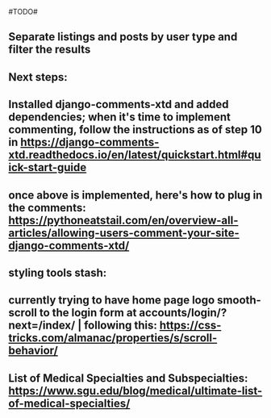 #TODO#



## Separate listings and posts by user type and filter the results

## Next steps:

## Installed django-comments-xtd and added dependencies; when it's time to implement commenting, follow the instructions as of step 10 in https://django-comments-xtd.readthedocs.io/en/latest/quickstart.html#quick-start-guide

## once above is implemented, here's how to plug in the comments: https://pythoneatstail.com/en/overview-all-articles/allowing-users-comment-your-site-django-comments-xtd/

## styling tools stash: 
## 
## currently trying to have home page logo smooth-scroll to the login form at accounts/login/?next=/index/ | following this: https://css-tricks.com/almanac/properties/s/scroll-behavior/


## List of Medical Specialties and Subspecialties: https://www.sgu.edu/blog/medical/ultimate-list-of-medical-specialties/